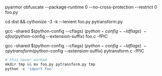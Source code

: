 pyarmor obfuscate --package-runtime 0 --no-cross-protection --restrict 0 foo.py

cd dist && cythonize -3 -k --lenient foo.py pytransform.py

gcc -shared $(python-config --cflags) $(python-config --ldflags) \
     -o foo$(python-config --extension-suffix) foo.c -fPIC

gcc -shared $(python-config --cflags) $(python-config --ldflags) \
    -o pytransform$(python-config --extension-suffix) pytransform.c -fPIC


```python
# this never worked
mkdir tmp && mv foo.py pytransform.py tmp
python -c 'import foo'
```